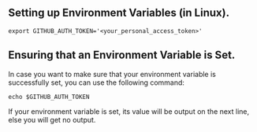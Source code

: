 ## Setting up Environment Variables (in Linux).

`export GITHUB_AUTH_TOKEN='<your_personal_access_token>'`

## Ensuring that an Environment Variable is Set. 

In case you want to make sure that your environment variable is successfully set, you can use the following command:

`echo $GITHUB_AUTH_TOKEN`

If your environment variable is set, its value will be output on the next line, else you will get no output.
